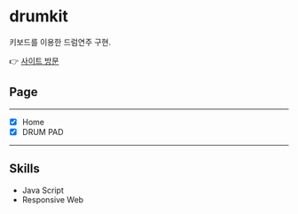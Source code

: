 # drumkit
키보드를 이용한 드럼연주 구현.
 


👉 [사이트 방문](https://wlals2997.github.io/drumkit/)

## Page
---
- [x] Home 
- [x] DRUM PAD 

---
## Skills
- Java Script
- Responsive Web
